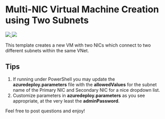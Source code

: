 # Multi-NIC Virtual Machine Creation using Two Subnets


<a href="https://portal.azure.com/#create/Microsoft.Template/uri/https%3A%2F%2Fraw.githubusercontent.com%2Fmattshomin%2Flearning%2Fmaster%2FAzureResourceGroup1%2Fazuredeploy.json" target="_blank">
    <img src="http://azuredeploy.net/deploybutton.png"/>
    </a>
<a href="http://armviz.io/#/?load=https%3A%2F%2Fraw.githubusercontent.com%2FAzure%2Fazure-quickstart-templates%2Fmaster%2F101-1vm-2nics-2subnets-1vnet%2Fazuredeploy.json" target="_blank">
    <img src="http://azuredeploy.net/deploybutton.png"/>
</a>

This template creates a new VM with two NICs which connect to two different subnets within the same VNet.

## Tips

1. If running under PowerShell you may update the **azuredeploy.parameters** file with the **allowedValues** for the subnet name of the Primary NIC and Secondary NIC for a nice dropdown list.
2. Customize parameters in **azuredeploy.parameters** as you see appropriate, at the very least the **adminPassword**.

Feel free to post questions and enjoy!

